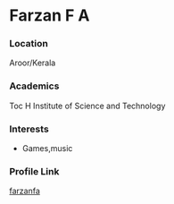 # Farzan F A

### Location

Aroor/Kerala

### Academics

Toc H Institute of Science and Technology 

### Interests

- Games,music

### Profile Link

[farzanfa](https://github.com/farzanfa) 
